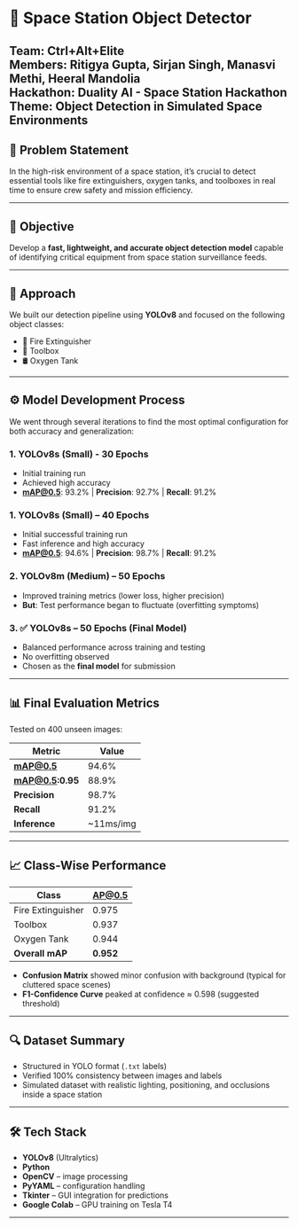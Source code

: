 # 🚀 Space Station Object Detector

**Team:** Ctrl+Alt+Elite  
**Members:** Ritigya Gupta, Sirjan Singh, Manasvi Methi, Heeral Mandolia  
**Hackathon:** Duality AI - Space Station Hackathon  
**Theme:** Object Detection in Simulated Space Environments
---

## 🧩 Problem Statement

In the high-risk environment of a space station, it’s crucial to detect essential tools like fire extinguishers, oxygen tanks, and toolboxes in real time to ensure crew safety and mission efficiency.

---

## 🎯 Objective

Develop a **fast, lightweight, and accurate object detection model** capable of identifying critical equipment from space station surveillance feeds.

---

## 🧠 Approach

We built our detection pipeline using **YOLOv8** and focused on the following object classes:
- 🧯 Fire Extinguisher
- 🧰 Toolbox
- 🛢️ Oxygen Tank

---

## ⚙️ Model Development Process

We went through several iterations to find the most optimal configuration for both accuracy and generalization:

### 1. **YOLOv8s (Small) - 30 Epochs** 
- Initial training run
- Achieved high accuracy
- **mAP@0.5**: 93.2% | **Precision**: 92.7% | **Recall**: 91.2%

### 1. **YOLOv8s (Small) – 40 Epochs**
- Initial successful training run
- Fast inference and high accuracy
- **mAP@0.5**: 94.6% | **Precision**: 98.7% | **Recall**: 91.2%

### 2. **YOLOv8m (Medium) – 50 Epochs**
- Improved training metrics (lower loss, higher precision)
- **But**: Test performance began to fluctuate (overfitting symptoms)

### 3. ✅ **YOLOv8s – 50 Epochs (Final Model)**
- Balanced performance across training and testing
- No overfitting observed
- Chosen as the **final model** for submission

---

## 📊 Final Evaluation Metrics

Tested on 400 unseen images:

| Metric         | Value     |
|----------------|-----------|
| **mAP@0.5**     | 94.6%     |
| **mAP@0.5:0.95**| 88.9%     |
| **Precision**   | 98.7%     |
| **Recall**      | 91.2%     |
| **Inference**   | ~11ms/img |

---

## 📈 Class-Wise Performance

| Class             | AP@0.5 |
|-------------------|--------|
| Fire Extinguisher | 0.975  |
| Toolbox           | 0.937  |
| Oxygen Tank       | 0.944  |
| **Overall mAP**   | **0.952** |

- **Confusion Matrix** showed minor confusion with background (typical for cluttered space scenes)
- **F1-Confidence Curve** peaked at confidence ≈ 0.598 (suggested threshold)

---

## 🔍 Dataset Summary

- Structured in YOLO format (`.txt` labels)
- Verified 100% consistency between images and labels
- Simulated dataset with realistic lighting, positioning, and occlusions inside a space station

---

## 🛠️ Tech Stack


- **YOLOv8** (Ultralytics)
- **Python**
- **OpenCV** – image processing
- **PyYAML** – configuration handling
- **Tkinter** – GUI integration for predictions
- **Google Colab** – GPU training on Tesla T4
---